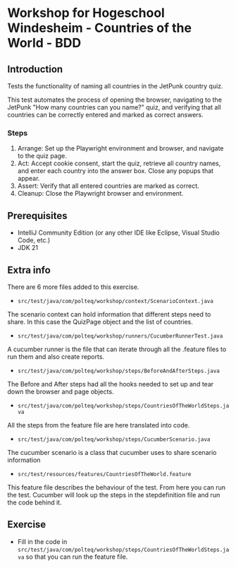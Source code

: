 # Workshop for Hogeschool Windesheim - Countries of the World - BDD

## Introduction
Tests the functionality of naming all countries in the JetPunk country quiz.

This test automates the process of opening the browser, navigating to the JetPunk
"How many countries can you name?" quiz, and verifying that all countries can be
correctly entered and marked as correct answers.

### Steps
1. Arrange: Set up the Playwright environment and browser, and navigate to the quiz page.
2. Act: Accept cookie consent, start the quiz, retrieve all country names, and enter each country into the answer box. Close any popups that appear.
3. Assert: Verify that all entered countries are marked as correct.
4. Cleanup: Close the Playwright browser and environment.

## Prerequisites
* IntelliJ Community Edition (or any other IDE like Eclipse, Visual Studio Code, etc.)
* JDK 21

## Extra info
There are 6 more files added to this exercise.
* `src/test/java/com/polteq/workshop/context/ScenarioContext.java`

The scenario context can hold information that different steps need to share. In this case the QuizPage object and the list of countries.

* `src/test/java/com/polteq/workshop/runners/CucumberRunnerTest.java`

A cucumber runner is the file that can iterate through all the .feature files to run them and also create reports.

* `src/test/java/com/polteq/workshop/steps/BeforeAndAfterSteps.java`

The Before and After steps had all the hooks needed to set up and tear down the browser and page objects. 

* `src/test/java/com/polteq/workshop/steps/CountriesOfTheWorldSteps.java`

All the steps from the feature file are here translated into code.

* `src/test/java/com/polteq/workshop/steps/CucumberScenario.java`

The cucumber scenario is a class that cucumber uses to share scenario information

* `src/test/resources/features/CountriesOfTheWorld.feature`

This feature file describes the behaviour of the test. From here you can run the test. Cucumber will look up the steps in the stepdefinition file and run the code behind it.

## Exercise
* Fill in the code in `src/test/java/com/polteq/workshop/steps/CountriesOfTheWorldSteps.java` so that you can run the feature file.
